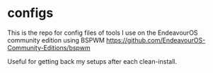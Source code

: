 # configs

This is the repo for config files of tools I use on the EndeavourOS community edition using BSPWM
https://github.com/EndeavourOS-Community-Editions/bspwm

Useful for getting back my setups after each clean-install.
